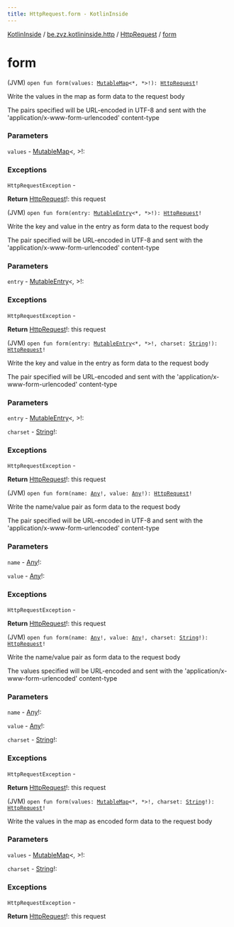 ```yaml
---
title: HttpRequest.form - KotlinInside
---
```


[KotlinInside](../../index.html) / [be.zvz.kotlininside.http](../index.html) / [HttpRequest](index.html) / [form](./form.html)

# form

(JVM) `open fun form(values: `[`MutableMap`](https://kotlinlang.org/api/latest/jvm/stdlib/kotlin.collections/-mutable-map/index.html)`<*, *>!): `[`HttpRequest`](index.html)`!`

Write the values in the map as form data to the request body

 The pairs specified will be URL-encoded in UTF-8 and sent with the 'application/x-www-form-urlencoded' content-type

### Parameters

`values` - [MutableMap](https://kotlinlang.org/api/latest/jvm/stdlib/kotlin.collections/-mutable-map/index.html)&lt;*,&nbsp;*&gt;!:

### Exceptions

`HttpRequestException` -

**Return**
[HttpRequest](index.html)!: this request

(JVM) `open fun form(entry: `[`MutableEntry`](https://kotlinlang.org/api/latest/jvm/stdlib/kotlin.collections/-mutable-map/-mutable-entry/index.html)`<*, *>!): `[`HttpRequest`](index.html)`!`

Write the key and value in the entry as form data to the request body

 The pair specified will be URL-encoded in UTF-8 and sent with the 'application/x-www-form-urlencoded' content-type

### Parameters

`entry` - [MutableEntry](https://kotlinlang.org/api/latest/jvm/stdlib/kotlin.collections/-mutable-map/-mutable-entry/index.html)&lt;*,&nbsp;*&gt;!:

### Exceptions

`HttpRequestException` -

**Return**
[HttpRequest](index.html)!: this request

(JVM) `open fun form(entry: `[`MutableEntry`](https://kotlinlang.org/api/latest/jvm/stdlib/kotlin.collections/-mutable-map/-mutable-entry/index.html)`<*, *>!, charset: `[`String`](https://kotlinlang.org/api/latest/jvm/stdlib/kotlin/-string/index.html)`!): `[`HttpRequest`](index.html)`!`

Write the key and value in the entry as form data to the request body

 The pair specified will be URL-encoded and sent with the 'application/x-www-form-urlencoded' content-type

### Parameters

`entry` - [MutableEntry](https://kotlinlang.org/api/latest/jvm/stdlib/kotlin.collections/-mutable-map/-mutable-entry/index.html)&lt;*,&nbsp;*&gt;!:

`charset` - [String](https://kotlinlang.org/api/latest/jvm/stdlib/kotlin/-string/index.html)!:

### Exceptions

`HttpRequestException` -

**Return**
[HttpRequest](index.html)!: this request

(JVM) `open fun form(name: `[`Any`](https://kotlinlang.org/api/latest/jvm/stdlib/kotlin/-any/index.html)`!, value: `[`Any`](https://kotlinlang.org/api/latest/jvm/stdlib/kotlin/-any/index.html)`!): `[`HttpRequest`](index.html)`!`

Write the name/value pair as form data to the request body

 The pair specified will be URL-encoded in UTF-8 and sent with the 'application/x-www-form-urlencoded' content-type

### Parameters

`name` - [Any](https://kotlinlang.org/api/latest/jvm/stdlib/kotlin/-any/index.html)!:

`value` - [Any](https://kotlinlang.org/api/latest/jvm/stdlib/kotlin/-any/index.html)!:

### Exceptions

`HttpRequestException` -

**Return**
[HttpRequest](index.html)!: this request

(JVM) `open fun form(name: `[`Any`](https://kotlinlang.org/api/latest/jvm/stdlib/kotlin/-any/index.html)`!, value: `[`Any`](https://kotlinlang.org/api/latest/jvm/stdlib/kotlin/-any/index.html)`!, charset: `[`String`](https://kotlinlang.org/api/latest/jvm/stdlib/kotlin/-string/index.html)`!): `[`HttpRequest`](index.html)`!`

Write the name/value pair as form data to the request body

 The values specified will be URL-encoded and sent with the 'application/x-www-form-urlencoded' content-type

### Parameters

`name` - [Any](https://kotlinlang.org/api/latest/jvm/stdlib/kotlin/-any/index.html)!:

`value` - [Any](https://kotlinlang.org/api/latest/jvm/stdlib/kotlin/-any/index.html)!:

`charset` - [String](https://kotlinlang.org/api/latest/jvm/stdlib/kotlin/-string/index.html)!:

### Exceptions

`HttpRequestException` -

**Return**
[HttpRequest](index.html)!: this request

(JVM) `open fun form(values: `[`MutableMap`](https://kotlinlang.org/api/latest/jvm/stdlib/kotlin.collections/-mutable-map/index.html)`<*, *>!, charset: `[`String`](https://kotlinlang.org/api/latest/jvm/stdlib/kotlin/-string/index.html)`!): `[`HttpRequest`](index.html)`!`

Write the values in the map as encoded form data to the request body

### Parameters

`values` - [MutableMap](https://kotlinlang.org/api/latest/jvm/stdlib/kotlin.collections/-mutable-map/index.html)&lt;*,&nbsp;*&gt;!:

`charset` - [String](https://kotlinlang.org/api/latest/jvm/stdlib/kotlin/-string/index.html)!:

### Exceptions

`HttpRequestException` -

**Return**
[HttpRequest](index.html)!: this request

